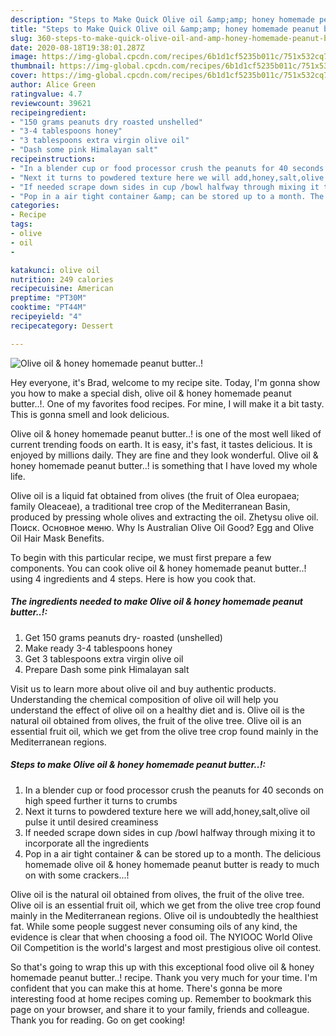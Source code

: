 ```yaml
---
description: "Steps to Make Quick Olive oil &amp;amp; honey homemade peanut butter..!"
title: "Steps to Make Quick Olive oil &amp;amp; honey homemade peanut butter..!"
slug: 360-steps-to-make-quick-olive-oil-and-amp-honey-homemade-peanut-butter
date: 2020-08-18T19:38:01.287Z
image: https://img-global.cpcdn.com/recipes/6b1d1cf5235b011c/751x532cq70/olive-oil-honey-homemade-peanut-butter-recipe-main-photo.jpg
thumbnail: https://img-global.cpcdn.com/recipes/6b1d1cf5235b011c/751x532cq70/olive-oil-honey-homemade-peanut-butter-recipe-main-photo.jpg
cover: https://img-global.cpcdn.com/recipes/6b1d1cf5235b011c/751x532cq70/olive-oil-honey-homemade-peanut-butter-recipe-main-photo.jpg
author: Alice Green
ratingvalue: 4.7
reviewcount: 39621
recipeingredient:
- "150 grams peanuts dry roasted unshelled"
- "3-4 tablespoons honey"
- "3 tablespoons extra virgin olive oil"
- "Dash some pink Himalayan salt"
recipeinstructions:
- "In a blender cup or food processor crush the peanuts for 40 seconds on high speed further it turns to crumbs"
- "Next it turns to powdered texture here we will add,honey,salt,olive oil pulse it until desired creaminess"
- "If needed scrape down sides in cup /bowl halfway through mixing it to incorporate all the ingredients"
- "Pop in a air tight container &amp; can be stored up to a month. The delicious homemade olive oil &amp; honey homemade peanut butter is ready to much on with some crackers...!"
categories:
- Recipe
tags:
- olive
- oil
- 

katakunci: olive oil  
nutrition: 249 calories
recipecuisine: American
preptime: "PT30M"
cooktime: "PT44M"
recipeyield: "4"
recipecategory: Dessert

---
```



![Olive oil &amp; honey homemade peanut butter..!](https://img-global.cpcdn.com/recipes/6b1d1cf5235b011c/751x532cq70/olive-oil-honey-homemade-peanut-butter-recipe-main-photo.jpg)

Hey everyone, it's Brad, welcome to my recipe site. Today, I'm gonna show you how to make a special dish, olive oil &amp; honey homemade peanut butter..!. One of my favorites food recipes. For mine, I will make it a bit tasty. This is gonna smell and look delicious.

Olive oil &amp; honey homemade peanut butter..! is one of the most well liked of current trending foods on earth. It is easy, it's fast, it tastes delicious. It is enjoyed by millions daily. They are fine and they look wonderful. Olive oil &amp; honey homemade peanut butter..! is something that I have loved my whole life.

Olive oil is a liquid fat obtained from olives (the fruit of Olea europaea; family Oleaceae), a traditional tree crop of the Mediterranean Basin, produced by pressing whole olives and extracting the oil. Zhetysu olive oil. Поиск. Основное меню. Why Is Australian Olive Oil Good? Egg and Olive Oil Hair Mask Benefits.


To begin with this particular recipe, we must first prepare a few components. You can cook olive oil &amp; honey homemade peanut butter..! using 4 ingredients and 4 steps. Here is how you cook that.

<!--inarticleads1-->

##### The ingredients needed to make Olive oil &amp; honey homemade peanut butter..!:

1. Get 150 grams peanuts dry- roasted (unshelled)
1. Make ready 3-4 tablespoons honey
1. Get 3 tablespoons extra virgin olive oil
1. Prepare Dash some pink Himalayan salt


Visit us to learn more about olive oil and buy authentic products. Understanding the chemical composition of olive oil will help you understand the effect of olive oil on a healthy diet and is. Olive oil is the natural oil obtained from olives, the fruit of the olive tree. Olive oil is an essential fruit oil, which we get from the olive tree crop found mainly in the Mediterranean regions. 

<!--inarticleads2-->

##### Steps to make Olive oil &amp; honey homemade peanut butter..!:

1. In a blender cup or food processor crush the peanuts for 40 seconds on high speed further it turns to crumbs
1. Next it turns to powdered texture here we will add,honey,salt,olive oil pulse it until desired creaminess
1. If needed scrape down sides in cup /bowl halfway through mixing it to incorporate all the ingredients
1. Pop in a air tight container &amp; can be stored up to a month. The delicious homemade olive oil &amp; honey homemade peanut butter is ready to much on with some crackers...!


Olive oil is the natural oil obtained from olives, the fruit of the olive tree. Olive oil is an essential fruit oil, which we get from the olive tree crop found mainly in the Mediterranean regions. Olive oil is undoubtedly the healthiest fat. While some people suggest never consuming oils of any kind, the evidence is clear that when choosing a food oil. The NYIOOC World Olive Oil Competition is the world&#39;s largest and most prestigious olive oil contest. 

So that's going to wrap this up with this exceptional food olive oil &amp; honey homemade peanut butter..! recipe. Thank you very much for your time. I'm confident that you can make this at home. There's gonna be more interesting food at home recipes coming up. Remember to bookmark this page on your browser, and share it to your family, friends and colleague. Thank you for reading. Go on get cooking!
